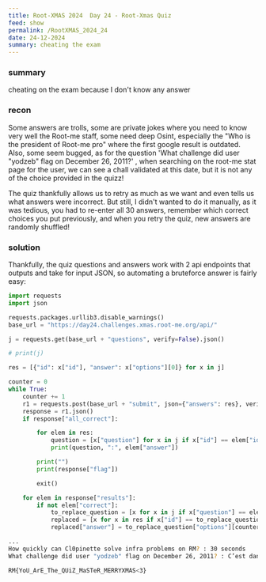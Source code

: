 ```yaml
---
title: Root-XMAS 2024  Day 24 - Root-Xmas Quiz
feed: show
permalink: /RootXMAS_2024_24
date: 24-12-2024
summary: cheating the exam
---
```



### summary

cheating on the exam because I don't know any answer

### recon

Some answers are trolls, some are private jokes where you need to know very well  the Root-me staff, some need deep Osint, especially the "Who is the president of Root-me pro" where the first google result is outdated.
Also, some seem bugged, as for the question 'What challenge did user "yodzeb" flag on December 26, 2011?' , when searching on the root-me stat page for the user, we can see a chall validated at this date, but it is not any of the choice provided in the quizz!

The quiz thankfully allows us to retry as much as we want and even tells us what answers were incorrect.
But still, I didn't wanted to do it manually, as it was tedious, you had to re-enter all 30 answers, remember which correct choices you put previously, and when you retry the quiz, new answers are randomly shuffled!

### solution

Thankfully, the quiz questions and answers work with 2 api endpoints that outputs and take for input JSON, so automating a bruteforce answer is fairly easy:


```python
import requests
import json

requests.packages.urllib3.disable_warnings()
base_url = "https://day24.challenges.xmas.root-me.org/api/"

j = requests.get(base_url + "questions", verify=False).json()

# print(j)

res = [{"id": x["id"], "answer": x["options"][0]} for x in j]

counter = 0
while True:
    counter += 1
    r1 = requests.post(base_url + "submit", json={"answers": res}, verify=False)
    response = r1.json()
    if response["all_correct"]:

        for elem in res:
            question = [x["question"] for x in j if x["id"] == elem["id"]][0]
            print(question, ":", elem["answer"])

        print("")
        print(response["flag"])

        exit()

    for elem in response["results"]:
        if not elem["correct"]:
            to_replace_question = [x for x in j if x["question"] == elem["question"]][0]
            replaced = [x for x in res if x["id"] == to_replace_question["id"]][0]
            replaced["answer"] = to_replace_question["options"][counter]
```

```bash
...
How quickly can Cl0pinette solve infra problems on RM? : 30 seconds
What challenge did user "yodzeb" flag on December 26, 2011? : C’est dans les vieux pots...

RM{YoU_ArE_The_QUiZ_MaSTeR_MERRYXMAS<3}
```